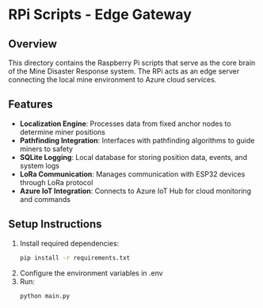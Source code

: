 # RPi Scripts - Edge Gateway

## Overview
This directory contains the Raspberry Pi scripts that serve as the core brain of the Mine Disaster Response system. The RPi acts as an edge server connecting the local mine environment to Azure cloud services.

## Features
- **Localization Engine**: Processes data from fixed anchor nodes to determine miner positions
- **Pathfinding Integration**: Interfaces with pathfinding algorithms to guide miners to safety
- **SQLite Logging**: Local database for storing position data, events, and system logs
- **LoRa Communication**: Manages communication with ESP32 devices through LoRa protocol
- **Azure IoT Integration**: Connects to Azure IoT Hub for cloud monitoring and commands

## Setup Instructions
1. Install required dependencies:
   ```bash
   pip install -r requirements.txt
   ```
2. Configure the environment variables in .env
3. Run:
   ```bash
   python main.py
   ```

